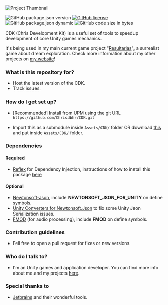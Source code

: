 ![Project Thumbnail](https://chrisdbhr.github.io/images/thumbs/EnigmaCore.png)

![GitHub package.json version](https://img.shields.io/github/package-json/v/chrisdbhr/cdk)
[![GitHub license](https://img.shields.io/github/license/chrisdbhr/cdk)](https://github.com/chrisdbhr/cdk/blob/master/LICENSE)
![GitHub package.json dynamic](https://img.shields.io/github/package-json/unity/chrisdbhr/cdk)
![GitHub code size in bytes](https://img.shields.io/github/languages/code-size/chrisdbhr/cdk)


CDK (Chris Development Kit) is a useful set of tools to speedup development of core Unity games mechanics.

It's being used in my main current game project "[Resultarias](https://chrisjogos.com/resultarias)", a surrealist game about dream exploration.
Check more information about my other projects on [my website](https://chrisjogos.com)!

### What is this repository for? ###

* Host the latest version of the CDK.
* Track issues.

### How do I get set up? ###

* [Recommended] Install from UPM using the git URL ``https://github.com/Chrisdbhr/CDK.git``

* Import this as a submodule inside ``Assets/CDK/`` folder OR download [this](https://github.com/Chrisdbhr/CDK/archive/master.zip) and put inside ``Assets/CDK/`` folder.

### Dependencies

#### Required
* [Reflex](https://github.com/gustavopsantos/Reflex) for Dependency Injection, instructions of how to install this package [here](https://github.com/gustavopsantos/Reflex?tab=readme-ov-file#-installation)

#### Optional
* [Newtonsoft-Json](https://docs.unity3d.com/Packages/com.unity.nuget.newtonsoft-json@3.0/manual/index.html), include **NEWTONSOFT_JSON_FOR_UNITY** on define symbols.
* [Unity Converters for Newtonsoft.Json](https://github.com/jilleJr/Newtonsoft.Json-for-Unity.Converters) to fix some Unity Json Serialization issues. 
* [FMOD](https://www.fmod.com) (for audio processing), include **FMOD** on define symbols.

### Contribution guidelines ###

* Fell free to open a pull request for fixes or new versions.

### Who do I talk to? ###

* I'm an Unity games and application developer. You can find more info about me and my projects [here](https://chrisjogos.com).

### Special thanks to ###

* [Jetbrains](https://www.jetbrains.com/?from=ChrisDevelopmentKit) and their wonderful tools.
